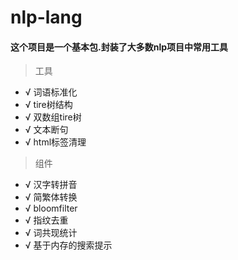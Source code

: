nlp-lang
========

#### 这个项目是一个基本包.封装了大多数nlp项目中常用工具

> 工具
* √ 词语标准化
* √ tire树结构
* √ 双数组tire树
* √ 文本断句
* √ html标签清理



> 组件
* √ 汉字转拼音
* √ 简繁体转换
* √ bloomfilter
* √ 指纹去重 
* √ 词共现统计
* √ 基于内存的搜索提示 



